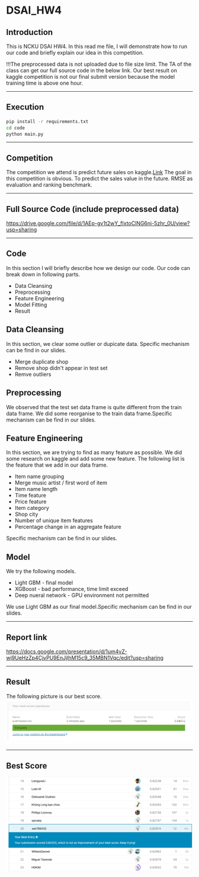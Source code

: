 # DSAI_HW4

## Introduction
This is NCKU DSAI HW4. In this read me file, I will demonstrate how to run our code and briefly explain our idea in this competition.

!!!The preprocessed data is not uploaded due to file size limit. The TA of the class can get our full source code in the below link. Our best result on kaggle competition is not our final submit version because the model training time is above one hour.

---

## Execution
```sh
pip install -r requirements.txt
cd code
python main.py

```
---

## Competition
The competition we attend is predict future sales on kaggle.[Link](https://www.kaggle.com/c/competitive-data-science-predict-future-sales)
The goal in this competition is obvious. To predict the sales value in the future. RMSE as evaluation and ranking benchmark.

---

## Full Source Code (include preprocessed data)
https://drive.google.com/file/d/1AEp-gv1t2wY_fIxtoClNG6nj-5zhr_0U/view?usp=sharing

---

## Code
In this section I will briefly describe how we design our code.
Our code can break down in following parts.
* Data Cleansing
* Preprocessing
* Feature Engineering
* Model Fitting
* Result

## Data Cleansing
In this section, we clear some outlier or dupicate data. Specific mechanism can be find in our slides.
* Merge duplicate shop
* Remove shop didn't appear in test set
* Remve outliers

## Preprocessing
We observed that the test set data frame is quite different from the train data frame. We did some reorganise to the train data frame.Specific mechanism can be find in our slides.

## Feature Engineering
In this section, we are trying to find as many feature as possible. We did some research on kaggle and add some new feature. The following list is the feature that we add in our data frame.
* Item name grouping
* Merge music artist / first word of item
* Item name length
* Time feature
* Price feature
* Item category
* Shop city
* Number of unique item features
* Percentage change in an aggregate feature

Specific mechanism can be find in our slides.

## Model
We try the following models.
* Light GBM - final model
* XGBoost - bad performance, time limit exceed
* Deep nueral network - GPU environment not permitted

We use Light GBM as our final model.Specific mechanism can be find in our slides.

---

## Report link
https://docs.google.com/presentation/d/1um4vZ-wj9UeHzZp4CjvPU9EnJjlhM15c9_35MBN1Vqc/edit?usp=sharing

---

## Result
The following picture is our best score.
![final result](./output/Kaggle_LeaderBoard.PNG)

---

## Best Score
![kaggle_2](./output/best_result.PNG)
